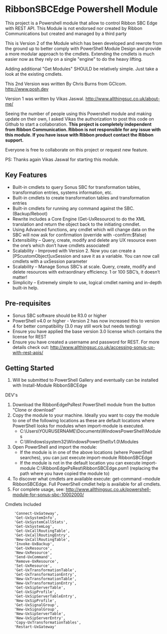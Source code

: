 # RibbonSBCEdge Powershell Module
This project is a Powershell module that allow to control Ribbon SBC Edge with REST API.
This Module is not endorsed nor created by Ribbon Communications but created and managed by a third party

This is Version 2 of the Module which has been developed and rewrote from the ground up to better comply with
PowerShell Module Design and provide a more modular approach to the cmdlets. Extending the cmdlets is much
easier now as they rely on a single "engine" to do the heavy lifting.

Adding additional "Get Modules" SHOULD be relatively simple. Just take a look at the existing cmdlets.

This 2nd Version was written By Chris Burns from GCIcom. http://www.posh.dev

Version 1 was written by Vikas Jaswal. http://www.allthingsuc.co.uk/about-me/

Seeing the number of people using this Powershell module and making update on their own, I asked Vikas the authorization to post this code on Github to start a collaboration.
**This project is completely independent from Ribbon Communication. Ribbon is not responsible for any issue with this module. If you have issue with Ribbon product contact the Ribbon support.**

Everyone is free to collaborate on this project or request new feature.

PS: Thanks again Vikas Jaswal for starting this module.

## Key Features

- Built-in cmdlets to query Sonus SBC for transformation tables, transformation entries, systems information, etc.
- Built-in cmdlets to create transformation tables and transformation entries
- Built-in cmdlets for running any command against the SBC. (Backup/Reboot)
- Rewrite includes a Core Engine (Get-UxResource) to do the XML translation and return the object back to the initiating cmndlet.
- Using Advanced functions, any cmdlet which will change data on the SBC will now ask for confirmation (override with -confirm:$false)
- Extensibility – Query, create, modify and delete any UX resource even the one’s which don’t have cmdlets associated!
- Scalability - Improved with Version 2. Now you can create a [PScustomObject]uxSession and save it as a variable. You can now call cmdlets with a uxSession parameter 
- Scalability – Manage Sonus SBC’s at scale. Query, create, modify and delete resources with extraordinary efficiency. 1 or 100 SBC’s, it doesn’t matter!
- Simplicity – Extremely simple to use, logical cmdlet naming and in-depth built-in help.

## Pre-requisites

- Sonus SBC software should be R3.0 or higher
- PowerShell v4.0 or higher - Version 2 has now increased this to version 4 for better compatibility (3.0 may still work but needs testing)
- Ensure you have applied the base version 3.0 license which contains the license for REST
- Ensure you have created a username and password for REST. For more details check out: http://www.allthingsuc.co.uk/accessing-sonus-ux-with-rest-apis/

## Getting Started

1. Will be submitted to PowerShell Gallery and eventually can be installed with Install-Module RibbonSBCEdge

DEV's

1. Download the RibbonEdgePsRest PowerShell module from the button "Clone or download"
2. Copy the module to your machine. Ideally you want to copy the module to one of the following locations as these are default locations where PowerShell looks for modules when import-module is executed.
    - C:\Users\YOURUSERNAME\Documents\WindowsPowerShell\Modules
    - C:\Windows\system32\WindowsPowerShell\v1.0\Modules
3. Open PowerShell and import the module:
    - If the module is in one of the above locations (where PowerShell searches), you can just execute import-module RibbonSBCEdge
    - If the module is not in the default location you can execute import-module C:\RibbonEdgePsRest\RibbonSBCEdge.psm1 (replacing the path where you have copied the module to)
4. To discover what cmdlets are available execute: get-command –module RibbonSBCEdge. Full PowerShell cmdlet help is available for all cmdlets.
5. For complete usage, see: http://www.allthingsuc.co.uk/powershell-module-for-sonus-sbc-10002000/

Cmdlets Included

        'Connect-UxGateway',
        'Get-UxSystemInfo',
        'Get-UxSystemCallStats',
        'Get-UxSystemLog',
        'Get-UxCallRoutingTable',
        'Get-UxCallRoutingEntry',
        'New-UxCallRoutingTable',
        'Invoke-UxBackup',
        'Get-UxResource',
        'New-UxResource',
        'Send-UxCommand',
        'Remove-UxResource',
        'Set-UxResource',
        'Get-UxTransformationTable',
        'Get-UxTransformationEntry',
        'New-UxTransformationTable',
        'New-UxTransformationEntry',
        'Get-UxSipServerTable',
        'Get-UxSipProfile',
        'Get-UxSipServerTableEntry',
        'New-UxSipProfile',
        'Get-UxSignalGroup',
        'New-UxSignalGroup',
        'New-UxSipServerTable',
        'New-UxSipServerEntry',
        'Copy-UxTransformationTables',
        'Restart-UxGateway'